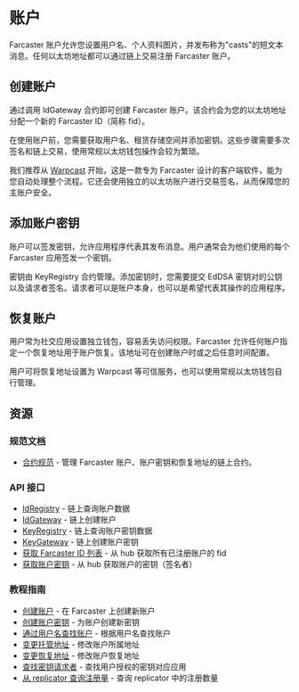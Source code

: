 # 账户

Farcaster 账户允许您设置用户名、个人资料图片，并发布称为"casts"的短文本消息。任何以太坊地址都可以通过链上交易注册 Farcaster 账户。

## 创建账户

通过调用 IdGateway 合约即可创建 Farcaster 账户。该合约会为您的以太坊地址分配一个新的 Farcaster ID（简称 fid）。

在使用账户前，您需要获取用户名、租赁存储空间并添加密钥。这些步骤需要多次签名和链上交易，使用常规以太坊钱包操作会较为繁琐。

我们推荐从 [Warpcast](https://www.warpcast.com/) 开始，这是一款专为 Farcaster 设计的客户端软件，能为您自动处理整个流程。它还会使用独立的以太坊账户进行交易签名，从而保障您的主账户安全。

## 添加账户密钥

账户可以签发密钥，允许应用程序代表其发布消息。用户通常会为他们使用的每个 Farcaster 应用签发一个密钥。

密钥由 KeyRegistry 合约管理。添加密钥时，您需要提交 EdDSA 密钥对的公钥以及请求者签名。请求者可以是账户本身，也可以是希望代表其操作的应用程序。

## 恢复账户

用户常为社交应用设置独立钱包，容易丢失访问权限。Farcaster 允许任何账户指定一个恢复地址用于账户恢复。该地址可在创建账户时或之后任意时间配置。

用户可将恢复地址设置为 Warpcast 等可信服务，也可以使用常规以太坊钱包自行管理。

## 资源

### 规范文档

- [合约规范](https://github.com/farcasterxyz/protocol/blob/main/docs/SPECIFICATION.md#1-smart-contracts) - 管理 Farcaster 账户、账户密钥和恢复地址的链上合约。

### API 接口

- [IdRegistry](../../reference/contracts/reference/id-registry) - 链上查询账户数据
- [IdGateway](../../reference/contracts/reference/id-gateway) - 链上创建账户
- [KeyRegistry](../../reference/contracts/reference/key-registry) - 链上查询账户密钥数据
- [KeyGateway](../../reference/contracts/reference/key-gateway) - 链上创建账户密钥
- [获取 Farcaster ID 列表](../../reference/hubble/httpapi/fids) - 从 hub 获取所有已注册账户的 fid
- [获取账户密钥](../../reference/hubble/httpapi/onchain#onchainsignersbyfid) - 从 hub 获取账户的密钥（签名者）

### 教程指南

- [创建账户](../../developers/guides/accounts/create-account.md) - 在 Farcaster 上创建新账户
- [创建账户密钥](../../developers/guides/accounts/create-account-key.md) - 为账户创建新密钥
- [通过用户名查找账户](../../developers/guides/accounts/find-by-name.md) - 根据用户名查找账户
- [变更托管地址](../../developers/guides/accounts/change-custody.md) - 修改账户所属地址
- [变更恢复地址](../../developers/guides/accounts/change-recovery.md) - 修改账户恢复地址
- [查找密钥请求者](../../developers/guides/advanced/decode-key-metadata.md) - 查找用户授权的密钥对应应用
- [从 replicator 查询注册量](../../developers/guides/advanced/query-signups.md) - 查询 replicator 中的注册数量
